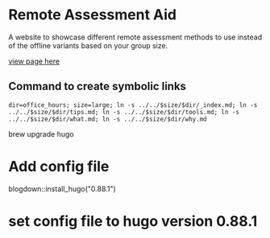 # Remote Assessment Aid

A website to showcase different remote assessment methods to use instead of the offline variants based on your group size.

[view page here](https://werkgroep-toetsen-op-afstand.github.io/assessment-selection-tool/)

## Command to create symbolic links

```
dir=office_hours; size=large; ln -s ../../$size/$dir/_index.md; ln -s ../../$size/$dir/tips.md; ln -s ../../$size/$dir/tools.md; ln -s ../../$size/$dir/what.md; ln -s ../../$size/$dir/why.md
```

brew upgrade hugo

# Add config file

blogdown::install_hugo("0.88.1")

# set config file to hugo version 0.88.1